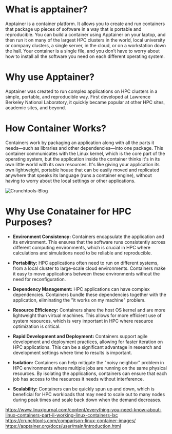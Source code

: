 # What is apptainer? 

Apptainer is a container platform. It allows you to create and run containers that package up pieces of software in a way that is portable and reproducible. You can build a container using Apptainer on your laptop, and then run it on many of the largest HPC clusters in the world, local university or company clusters, a single server, in the cloud, or on a workstation down the hall. Your container is a single file, and you don’t have to worry about how to install all the software you need on each different operating system.

# Why use Apptainer?

Apptainer was created to run complex applications on HPC clusters in a simple, portable, and reproducible way. First developed at Lawrence Berkeley National Laboratory, it quickly became popular at other HPC sites, academic sites, and beyond.

# How Container Works? 

Containers work by packaging an application along with all the parts it needs—such as libraries and other dependencies—into one package. This container communicates with the Linux kernel, which is the core part of the operating system, but the application inside the container thinks it's in its own little world with its own resources. It's like giving your application its own lightweight, portable house that can be easily moved and replicated anywhere that speaks its language (runs a container engine), without having to worry about the local settings or other applications.

![Crunchtools-Blog](https://github.com/TeachingMaterial/ace-2023_-team-0/assets/85470428/3637b9fa-256f-49d5-b67a-c24cdae02399)


# Why Use Conatainer for HPC Purposes?

- <b>Environment Consistency:</b>
  Containers encapsulate the application and its environment. This ensures that the software runs consistently across different computing environments, which is crucial in HPC where calculations and simulations need to be reliable and reproducible.

- <b>Portability:</b>
  HPC applications often need to run on different systems, from a local cluster to large-scale cloud environments. Containers make it easy to move applications between these environments without the need for reconfiguration.

- <b>Dependency Management:</b>
  HPC applications can have complex dependencies. Containers bundle these dependencies together with the application, eliminating the "it works on my machine" problem.

- <b>Resource Efficiency:</b>
  Containers share the host OS kernel and are more lightweight than virtual machines. This allows for more efficient use of system resources, which is very important in HPC where resource optimization is critical.

- <b>Rapid Development and Deployment:</b>
  Containers support agile development and deployment practices, allowing for faster iteration on HPC applications. This can be a significant advantage in research and development settings where time to results is important.

- <b>Isolation:</b>
  Containers can help mitigate the "noisy neighbor" problem in HPC environments where multiple jobs are running on the same physical resources. By isolating the applications, containers can ensure that each job has access to the resources it needs without interference.

- <b>Scalability:</b>
  Containers can be quickly spun up and down, which is beneficial for HPC workloads that may need to scale out to many nodes during peak times and scale back down when the demand decreases.

https://www.linuxjournal.com/content/everything-you-need-know-about-linux-containers-part-ii-working-linux-containers-lxc
https://crunchtools.com/comparison-linux-container-images/
https://apptainer.org/docs/user/main/introduction.html
